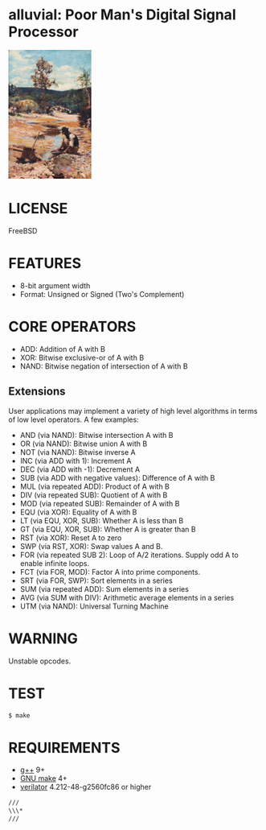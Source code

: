 # alluvial: Poor Man's Digital Signal Processor

![gold prospector](alluvial.png)

# LICENSE

FreeBSD

# FEATURES

* 8-bit argument width
* Format: Unsigned or Signed (Two's Complement)

# CORE OPERATORS

* ADD: Addition of A with B
* XOR: Bitwise exclusive-or of A with B
* NAND: Bitwise negation of intersection of A with B

## Extensions

User applications may implement a variety of high level algorithms in terms of low level operators. A few examples:

* AND (via NAND): Bitwise intersection A with B
* OR (via NAND): Bitwise union A with B
* NOT (via NAND): Bitwise inverse A
* INC (via ADD with 1): Increment A
* DEC (via ADD with -1): Decrement A
* SUB (via ADD with negative values): Difference of A with B
* MUL (via repeated ADD): Product of A with B
* DIV (via repeated SUB): Quotient of A with B
* MOD (via repeated SUB): Remainder of A with B
* EQU (via XOR): Equality of A with B
* LT (via EQU, XOR, SUB): Whether A is less than B
* GT (via EQU, XOR, SUB): Whether A is greater than B
* RST (via XOR): Reset A to zero
* SWP (via RST, XOR): Swap values A and B.
* FOR (via repeated SUB 2): Loop of A/2 iterations. Supply odd A to enable infinite loops.
* FCT (via FOR, MOD): Factor A into prime components.
* SRT (via FOR, SWP): Sort elements in a series
* SUM (via repeated ADD): Sum elements in a series
* AVG (via SUM with DIV): Arithmetic average elements in a series
* UTM (via NAND): Universal Turning Machine

# WARNING

Unstable opcodes.

# TEST

```console
$ make
```

# REQUIREMENTS

* [g++](https://gcc.gnu.org/) 9+
* [GNU make](https://www.gnu.org/software/make/) 4+
* [verilator](https://www.veripool.org/verilator/) 4.212-48-g2560fc86 or higher

```text
///
\\\*
///
```
